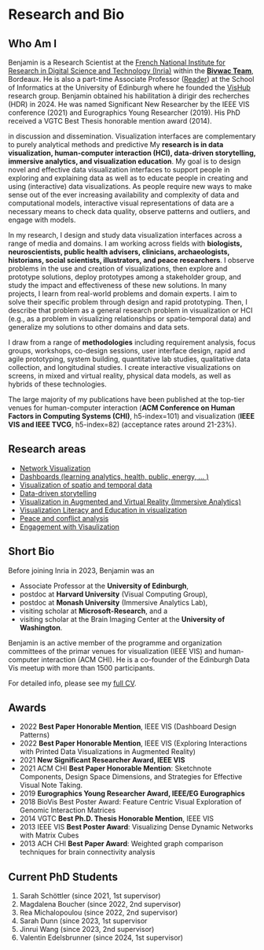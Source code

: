 # Research and Bio

## Who Am I

Benjamin is a Research Scientist at the <a href="https://www.inria.fr/en">French National Institute for Research in Digital Science and Technology (Inria)</a> within the <a href="https://www.bivwac.fr"><b>Bivwac Team</b></a>, Bordeaux. 
He is also a part-time Associate Professor (<a href="https://en.wikipedia.org/wiki/Reader_(academic_rank)">Reader</a>) at the School of Informatics at the University of Edinburgh where he founded the <a href="https://vishub.net">VisHub</a> research group. Benjamin obtained his habilitation à dirigir des recherches (HDR) in 2024. He was named Significant New Researcher by the IEEE VIS conference (2021) and Eurographics Young Researcher (2019). His PhD received a VGTC Best Thesis honorable mention award (2014).


in discussion and dissemination. Visualization interfaces are complementary to purely analytical methods and predictive
My **research is in data visualization, human-computer interaction (HCI), data-driven storytelling, immersive analytics, and visualization education**. My goal is to design novel and effective data visualization interfaces to support people in exploring and explaining data as well as to educate people in creating and using (interactive) data visualizations. As people require new ways to make sense out of the ever increasing availability and complexity of data and computational models, interactive visual representations of data are a necessary means to check data quality, observe patterns and outliers, and engage with models.

In my research, I design and study data visualization interfaces across a range of media and domains. I am working across fields with **biologists, neuroscientists, public health advisers, clinicians, archaeologists, historians, social scientists, illustrators, and peace researchers**. I observe problems in the use and creation of visualizations, then explore and prototype solutions, deploy prototypes among a stakeholder group, and study the impact and effectiveness of these new solutions. In many projects, I learn from real-world problems and domain experts. I aim to solve their specific problem through design and rapid prototyping. Then, I describe that problem as a general research problem in visualization or HCI (e.g., as a problem in visualizing relationships or spatio-temporal data) and generalize my solutions to other domains and data sets.

I draw from a range of **methodologies** including requirement analysis, focus groups, workshops, co-design sessions, user interface design, rapid and agile prototyping, system building, quantitative lab studies, qualitative data collection, and longitudinal studies. I create interactive visualizations on screens, in mixed and virtual reality, physical data models, as well as hybrids of these technologies.

The large majority of my publications have been published at the top-tier venues for human-computer interaction (**ACM
Conference on Human Factors in Computing Systems (CHI)**, h5-index=101) and visualization (**IEEE VIS and IEEE TVCG**,
h5-index=82) (acceptance rates around 21-23%). 


## Research areas

* [Network Visualization](projects/networks.html)
* [Dashboards (learning analytics, health, public, energy, ... )](projects/covid19_vis.html)
* [Visualization of spatio and temporal data](projects/geographic.html)
* [Data-driven storytelling](projects/data_comics.html)
* [Visualization in Augmented and Virtual Reality (Immersive Analytics)](projects/immersive_analytics.html)
* [Visualization Literacy and Education in visualization](projects/education.html)
* [Peace and conflict analysis](projects/peace_analytics.html)
* [Engagement with Visaulization](projects/engagement.html)


## Short Bio 

Before joining Inria in 2023, Benjamin was an
* Associate Professor at the **University of Edinburgh**,  
* postdoc at **Harvard University** (Visual Computing Group), 
* postdoc at **Monash University** (Immersive Analytics Lab), 
* visiting scholar at **Microsoft-Research**, and a 
* visiting scholar at the Brain Imaging Center at the **University of Washington**.

Benjamin is an active member of the programme and organization committees of the primar venues for visualization (IEEE VIS) and human-computer interaction (ACM CHI). He is a co-founder of the Edinburgh Data Vis meetup with more than 1500 participants. 

For detailed info, please see my [full CV](https://docs.google.com/document/d/1V34l5E9IV3wHo-w2x0EcfN0MCSCnHrdICZ0KQdD5gnA/edit?usp=sharing).

## Awards

* 2022 **Best Paper Honorable Mention**, IEEE VIS (Dashboard Design Patterns)
* 2022 **Best Paper Honorable Mention**, IEEE VIS (Exploring Interactions with Printed Data Visualizations in Augmented Reality)
* 2021 **New Significant Researcher Award, IEEE VIS**
* 2021 ACM CHI **Best Paper Honorable Mention**: Sketchnote Components, Design Space Dimensions, and Strategies for Effective Visual Note Taking.
* 2019 **Eurographics Young Researcher Award, IEEE/EG Eurographics**
* 2018 BioVis Best Poster Award: Feature Centric Visual Exploration of Genomic Interaction Matrices
* 2014 VGTC **Best Ph.D. Thesis Honorable Mention**, IEEE VIS
* 2013 IEEE VIS **Best Poster Award**: Visualizing Dense Dynamic Networks with Matrix Cubes
* 2013 ACH CHI **Best Paper Award**: Weighted graph comparison techniques for brain connectivity analysis

## Current PhD Students

1. Sarah Schöttler (since 2021, 1st supervisor) 
1. Magdalena Boucher (since 2022, 2nd supervisor)
1. Rea Michalopoulou (since 2022, 2nd supervisor)
1. Sarah Dunn (since 2023, 1st supervisor
1. Jinrui Wang (since 2023, 2nd supervisor)
1. Valentin Edelsbrunner (since 2024, 1st supervisor)



<!-- ## Researh 

{% for project in site.projects %}
{% include projectpreview.html item=project %}
{% endfor %}
 -->
